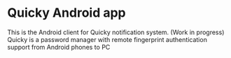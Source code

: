 # Quicky Android app

This is the Android client for Quicky notification system. 
(Work in progress) 
Quicky is a password manager with remote fingerprint authentication support from Android phones to PC
